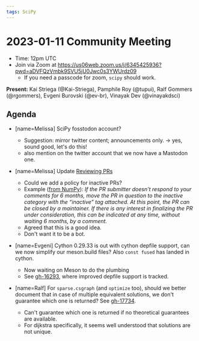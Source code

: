 ```yaml
---
tags: SciPy
---
```


# 2023-01-11 Community Meeting

- Time: 12pm UTC
- Join via Zoom at https://us06web.zoom.us/j/6345425936?pwd=aDVFQzVmbk9SVU5jU0Jwc0s3YWUrdz09
    - If you need a passcode for zoom, `scipy` should work.

**Present:** Kai Striega (@Kai-Striega), Pamphile Roy (@tupui), Ralf Gommers (@rgommers), Evgeni Burovski (@ev-br), Vinayak Dev (@vinayakdsci)

## Agenda

- [name=Melissa] SciPy fosstodon account?
    - Suggestion: mirror twitter content; announcements only. -> yes, sound good, let's do this!
    - also mention on the twitter account that we now have a Mastodon one.
- [name=Melissa] Update [Reviewing PRs](https://docs.scipy.org/doc/scipy/dev/contributor/reviewing_prs.html)
    - Could we add a policy for inactive PRs?
    - Example ([from NumPy](https://numpy.org/doc/stable/dev/reviewer_guidelines.html#for-maintainers)): *If the PR submitter doesn’t respond to your comments for 6 months, move the PR in question to the inactive category with the “inactive” tag attached. At this point, the PR can be closed by a maintainer. If there is any interest in finalizing the PR under consideration, this can be indicated at any time, without waiting 6 months, by a comment.*
    - Agreed that this is a good idea.
    - Don't want it to be a bot.

- [name=Evgeni] Cython 0.29.33 is out with cython depfile support, can we now simplify our meson.build files? Also `const fused` has landed in cython.
    - Now waiting on Meson to do the plumbing
    - See [gh-16293](https://github.com/scipy/scipy/issues/16293), where improved depfile support is tracked.

- [name=Ralf] For `sparse.csgraph` (and `optimize` too), should we better document that in case of multiple equivalent solutions, we don't guarantee which one is returned? See [gh-17734](https://github.com/scipy/scipy/issues/17734).
    - Can't guarantee which one is returned if no theoretical guarantees are available.
    - For dijkstra specifically, it seems well understood that solutions are not unique.
